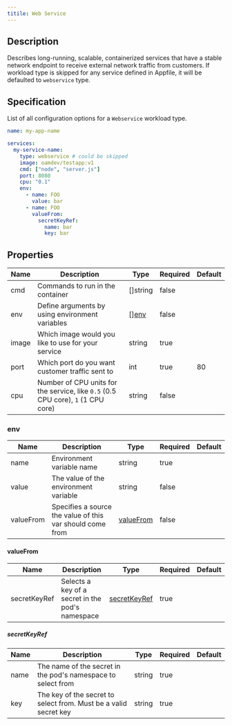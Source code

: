 ```yaml
---
titile: Web Service
---
```


## Description

Describes long-running, scalable, containerized services that have a stable network endpoint to receive external network traffic from customers. If workload type is skipped for any service defined in Appfile, it will be defaulted to `webservice` type.

## Specification

List of all configuration options for a `Webservice` workload type.

```yaml
name: my-app-name

services:
  my-service-name:
    type: webservice # could be skipped
    image: oamdev/testapp:v1
    cmd: ["node", "server.js"]
    port: 8080
    cpu: "0.1"
    env:
      - name: FOO
        value: bar
      - name: FOO
        valueFrom:
          secretKeyRef:
            name: bar
            key: bar
```

## Properties

Name | Description | Type | Required | Default 
------------ | ------------- | ------------- | ------------- | ------------- 
 cmd | Commands to run in the container | []string | false |  
 env | Define arguments by using environment variables | [[]env](#env) | false |  
 image | Which image would you like to use for your service | string | true |  
 port | Which port do you want customer traffic sent to | int | true | 80 
 cpu | Number of CPU units for the service, like `0.5` (0.5 CPU core), `1` (1 CPU core) | string | false |  


### env

Name | Description | Type | Required | Default 
------------ | ------------- | ------------- | ------------- | ------------- 
 name | Environment variable name | string | true |  
 value | The value of the environment variable | string | false |  
 valueFrom | Specifies a source the value of this var should come from | [valueFrom](#valueFrom) | false |  


#### valueFrom

Name | Description | Type | Required | Default 
------------ | ------------- | ------------- | ------------- | ------------- 
 secretKeyRef | Selects a key of a secret in the pod's namespace | [secretKeyRef](#secretKeyRef) | true |  


##### secretKeyRef

Name | Description | Type | Required | Default 
------------ | ------------- | ------------- | ------------- | ------------- 
 name | The name of the secret in the pod's namespace to select from | string | true |  
 key | The key of the secret to select from. Must be a valid secret key | string | true |  
